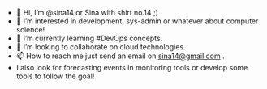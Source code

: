 - 👋 Hi, I’m @sina14 or Sina with shirt no.14 ;)
- 👀 I’m interested in development, sys-admin or whatever about computer science!
- 🌱 I’m currently learning #DevOps concepts.
- 💞️ I’m looking to collaborate on cloud technologies.
- 📫 How to reach me just send an email on sina14@gmail.com .
- I also look for forecasting events in monitoring tools or develop some tools to follow the goal!

